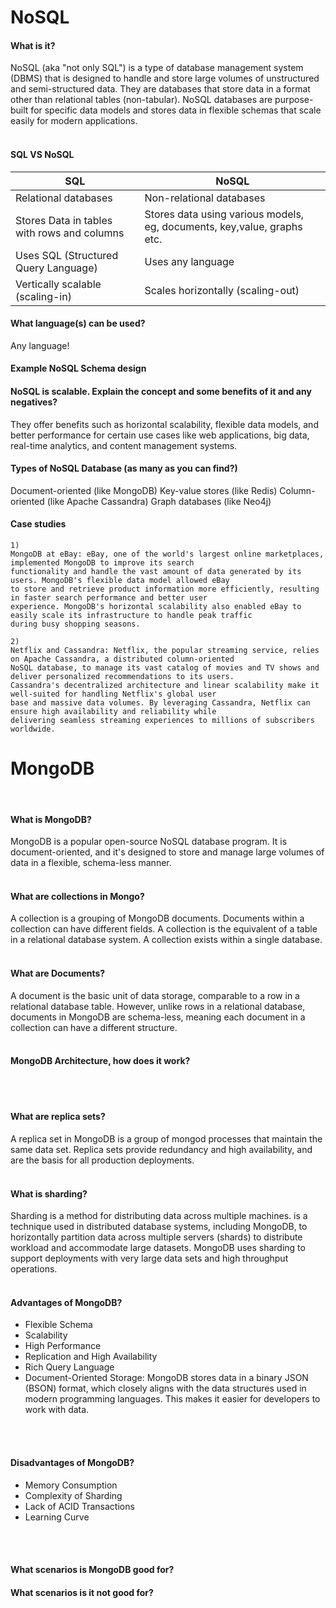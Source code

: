 # NoSQL


#### What is it?
NoSQL (aka "not only SQL") is a type of database management system (DBMS) that is designed to handle and store large volumes of unstructured 
and semi-structured data. They are databases that store data in a format other than relational tables (non-tabular). 
NoSQL databases are purpose-built for specific data models and stores data in flexible schemas that scale easily for 
modern applications.
<br>
<br>



#### SQL VS NoSQL

| SQL                                          | NoSQL                                                                  |
|----------------------------------------------|------------------------------------------------------------------------|
| Relational databases                         | Non-relational databases                                               | 
| Stores Data in tables with rows and columns  | Stores data using various models, eg, documents, key,value, graphs etc.| 
| Uses SQL (Structured Query Language)         | Uses any language                                                      | 
| Vertically scalable (scaling-in)             | Scales horizontally (scaling-out)                                                   | 


#### What language(s) can be used?
Any language!

#### Example NoSQL Schema design


#### NoSQL is scalable. Explain the concept and some benefits of it and any negatives?
They offer benefits such as horizontal scalability, flexible data models, and better performance for certain 
use cases like web applications, big data, real-time analytics, and content management systems.

#### Types of NoSQL Database (as many as you can find?)
Document-oriented (like MongoDB)
Key-value stores (like Redis)
Column-oriented (like Apache Cassandra)
Graph databases (like Neo4j)

#### Case studies
```
1)
MongoDB at eBay: eBay, one of the world's largest online marketplaces, implemented MongoDB to improve its search 
functionality and handle the vast amount of data generated by its users. MongoDB's flexible data model allowed eBay 
to store and retrieve product information more efficiently, resulting in faster search performance and better user 
experience. MongoDB's horizontal scalability also enabled eBay to easily scale its infrastructure to handle peak traffic 
during busy shopping seasons.

2)
Netflix and Cassandra: Netflix, the popular streaming service, relies on Apache Cassandra, a distributed column-oriented 
NoSQL database, to manage its vast catalog of movies and TV shows and deliver personalized recommendations to its users. 
Cassandra's decentralized architecture and linear scalability make it well-suited for handling Netflix's global user 
base and massive data volumes. By leveraging Cassandra, Netflix can ensure high availability and reliability while 
delivering seamless streaming experiences to millions of subscribers worldwide.
```


# MongoDB
<br>

#### What is MongoDB?
MongoDB is a popular open-source NoSQL database program. It is document-oriented, and it's designed to store 
and manage large volumes of data in a flexible, schema-less manner.
<br>
<br>
#### What are collections in Mongo? 
A collection is a grouping of MongoDB documents. Documents within a collection can have different fields. 
A collection is the equivalent of a table in a relational database system. A collection exists within a single 
database.
<br>
<br>
#### What are Documents? 
A document is the basic unit of data storage, comparable to a row in a relational database table. 
However, unlike rows in a relational database, documents in MongoDB are schema-less, meaning each document in a 
collection can have a different structure.
<br>
<br>
#### MongoDB Architecture, how does it work? 

<br>
<br>

#### What are replica sets?
A replica set in MongoDB is a group of mongod processes that maintain the same data set. 
Replica sets provide redundancy and high availability, and are the basis for all production deployments.
<br>
<br>

#### What is sharding?
Sharding is a method for distributing data across multiple machines. is a technique used in distributed 
database systems, including MongoDB, to horizontally partition data across multiple servers (shards) to 
distribute workload and accommodate large datasets.
MongoDB uses sharding to support deployments with very large data sets and high throughput operations.
<br>
<br>

#### Advantages of MongoDB?
- Flexible Schema
- Scalability
- High Performance
- Replication and High Availability
- Rich Query Language
- Document-Oriented Storage: MongoDB stores data in a binary JSON (BSON) format, which closely aligns with the data 
  structures used in modern programming languages. This makes it easier for developers to work with data.
<br>
<br>

#### Disadvantages of MongoDB?
- Memory Consumption
- Complexity of Sharding
- Lack of ACID Transactions
- Learning Curve
<br>
<br>

#### What scenarios is MongoDB good for?


#### What scenarios is it not good for?
 
